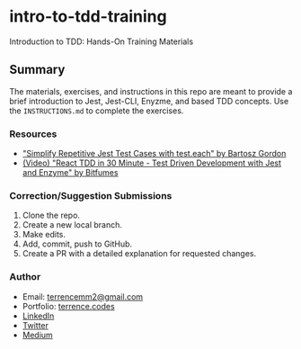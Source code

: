 # intro-to-tdd-training

Introduction to TDD: Hands-On Training Materials

## Summary

The materials, exercises, and instructions in this repo are meant to provide a brief introduction to Jest, Jest-CLI, Enyzme, and based TDD concepts. Use the `INSTRUCTIONS.md` to complete the exercises.

### Resources

-   ["Simplify Repetitive Jest Test Cases with test.each" by Bartosz Gordon](https://dev.to/bgord/simplify-repetitive-jest-test-cases-with-test-each-310m)
-   [(Video) "React TDD in 30 Minute - Test Driven Development with Jest and Enzyme" by Bitfumes](youtube.com/watch?v=-bmdf1oATQo)

### Correction/Suggestion Submissions

1. Clone the repo.
2. Create a new local branch.
3. Make edits.
4. Add, commit, push to GitHub.
5. Create a PR with a detailed explanation for requested changes.

### Author

-   Email: [terrencemm2@gmail.com](mailto:terrencemm2@gmail.com)
-   Portfolio: [terrence.codes](https://terrence.codes)
-   [LinkedIn](https://www.linkedin.com/in/terrencemahnken/)
-   [Twitter](https://twitter.com/TerrenceMahnken)
-   [Medium](https://medium.com/@terrencemm2)
